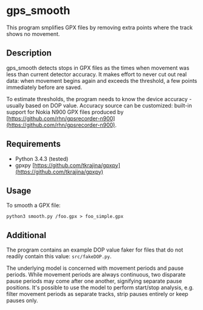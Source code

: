# gps_smooth

This program smplifies GPX files by removing extra points where the track shows no movement.

## Description

gps_smooth detects stops in GPX files as the times when movement was less than current detector accuracy. It makes effort to never cut out real data: when movement begins again and exceeds the threshold, a few points immediately before are saved.

To estimate thresholds, the program needs to know the device accuracy - usually based on DOP value. Accuracy source can be customized: built-in support for Nokia N900 GPX files produced by [https://github.com/rhn/gpsrecorder-n900](https://github.com/rhn/gpsrecorder-n900).

## Requirements

* Python 3.4.3 (tested)
* gpxpy [https://github.com/tkrajina/gpxpy](https://github.com/tkrajina/gpxpy)

## Usage

To smooth a GPX file:

```
python3 smooth.py /foo.gpx > foo_simple.gpx
```

## Additional

The program contains an example DOP value faker for files that do not readily contain this value: `src/fakeDOP.py`.

The underlying model is concerned with movement periods and pause periods. While movement periods are always continuous, two disparate pause periods may come after one another, signifying separate pause positions.
It's possible to use the model to perform start/stop analysis, e.g. filter movement periods as separate tracks, strip pauses entirely or keep pauses only.

